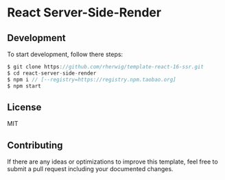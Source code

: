 # React Server-Side-Render

## Development
To start development, follow there steps:
```javascript
$ git clone https://github.com/rherwig/template-react-16-ssr.git
$ cd react-server-side-render
$ npm i // [--registry=https://registry.npm.taobao.org]
$ npm start
```

## License
MIT

## Contributing
If there are any ideas or optimizations to improve this template, feel free to submit a pull request including your documented changes.